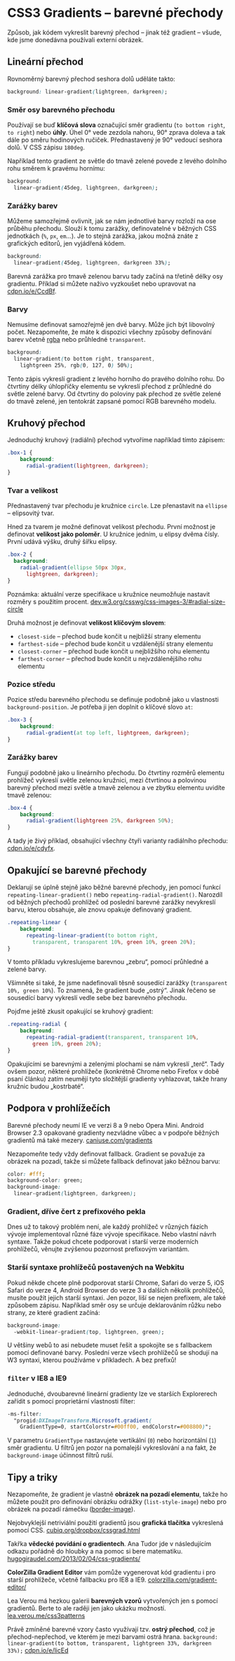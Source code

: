 CSS3 Gradients – barevné přechody
=================================

Způsob, jak kódem vykreslit barevný přechod – jinak též gradient – všude, kde jsme donedávna používali externí obrázek.

Lineární přechod
----------------

Rovnoměrný barevný přechod seshora dolů uděláte takto:

```css
background: linear-gradient(lightgreen, darkgreen);
```

### Směr osy barevného přechodu

Používají se buď **klíčová slova** označující směr gradientu (`to bottom right`, `to right`) nebo **úhly**. Úhel 0&deg; vede zezdola nahoru, 90&deg; zprava doleva a tak dále po směru hodinových ručiček. Přednastavený je 90&deg; vedoucí seshora dolů. V CSS zápisu `180deg`.

Například tento gradient ze světle do tmavě zelené povede z levého dolního rohu směrem k pravému hornímu:

```css
background:
  linear-gradient(45deg, lightgreen, darkgreen);
```

### Zarážky barev

Můžeme samozřejmě ovlivnit, jak se nám jednotlivé barvy rozloží na ose průběhu přechodu. Slouží k tomu zarážky, definovatelné v běžných CSS jednotkách (`%`, `px`, `em`…). Je to stejná zarážka, jakou možná znáte z grafických editorů, jen vyjádřená kódem.

```css
background:
  linear-gradient(45deg, lightgreen, darkgreen 33%);
```

Barevná zarážka pro tmavě zelenou barvu tady začíná na třetině délky osy gradientu. Příklad si můžete naživo vyzkoušet nebo upravovat na [cdpn.io/e/CcdBf](http://cdpn.io/e/CcdBf).

### Barvy

Nemusíme definovat samozřejmě jen dvě barvy. Může jich být libovolný počet. Nezapomeňte, že máte k dispozici všechny způsoby definování barev včetně [rgba](css3-rgba.md) nebo průhledné `transparent`.

```css
background:
  linear-gradient(to bottom right, transparent,
    lightgreen 25%, rgb(0, 127, 0) 50%);
```

Tento zápis vykreslí gradient z levého horního do pravého dolního rohu. Do čtvrtiny délky úhlopříčky elementu se vykreslí přechod z průhledné do světle zelené barvy. Od čtvrtiny do poloviny pak přechod ze světle zelené do tmavě zelené, jen tentokrát zapsané pomocí RGB barevného modelu.

Kruhový přechod
----------------

Jednoduchý kruhový (radiální) přechod vytvoříme například tímto zápisem:

```css
.box-1 {
    background:
      radial-gradient(lightgreen, darkgreen);
}
```

### Tvar a velikost

Přednastavený tvar přechodu je kružnice `circle`. Lze přenastavit na `ellipse` – elipsovitý tvar.

Hned za tvarem je možné definovat velikost přechodu. První možnost je definovat **velikost jako poloměr**. U kružnice jedním, u elipsy dvěma čísly. První udává výšku, druhý šířku elipsy.

```css
.box-2 {
  background:
    radial-gradient(ellipse 50px 30px,
      lightgreen, darkgreen);
}
```

Poznámka: aktuální verze specifikace u kružnice neumožňuje nastavit rozměry s použitím procent. [dev.w3.org/csswg/css-images-3/#radial-size-circle](http://dev.w3.org/csswg/css-images-3/#radial-size-circle)

Druhá možnost je definovat **velikost klíčovým slovem**:

* `closest-side` – přechod bude končit u nejbližší strany elementu
* `farthest-side` – přechod bude končit u vzdálenější strany elementu
* `closest-corner` – přechod bude končit u nejbližšího rohu elementu
* `farthest-corner` – přechod bude končit u nejvzdálenějšího rohu elementu

### Pozice středu

Pozice středu barevného přechodu se definuje podobně jako u vlastnosti `background-position`. Je potřeba ji jen doplnit o klíčové slovo `at`:

```css
.box-3 {
    background:
      radial-gradient(at top left, lightgreen, darkgreen);
}
```

### Zarážky barev

Fungují podobně jako u lineárního přechodu. Do čtvrtiny rozměrů elementu prohlížeč vykreslí světle zelenou kružnici, mezi čtvrtinou a polovinou barevný přechod mezi světle a tmavě zelenou a ve zbytku elementu uvidíte tmavě zelenou:

```css
.box-4 {
    background:
      radial-gradient(lightgreen 25%, darkgreen 50%);
}
```

A tady je živý příklad, obsahující všechny čtyři varianty radiálního přechodu: [cdpn.io/e/cdyfx](http://cdpn.io/e/cdyfx).


Opakující se barevné přechody
-----------------------------

Deklarují se úplně stejně jako běžné barevné přechody, jen pomocí funkcí `repeating-linear-gradient()` nebo `repeating-radial-gradient()`. Narozdíl od běžných přechodů prohlížeč od poslední barevné zarážky nevykreslí barvu, kterou obsahuje, ale znovu opakuje definovaný gradient.

```css
.repeating-linear {
    background:
      repeating-linear-gradient(to bottom right,
        transparent, transparent 10%, green 10%, green 20%);
}
```

V tomto příkladu vykreslujeme barevnou „zebru“, pomocí průhledné a zelené barvy.

Všimněte si také, že jsme nadefinovali těsně sousedící zarážky (`transparent 10%, green 10%`). To znamená, že gradient bude „ostrý“. Jinak řečeno se sousedící barvy vykreslí vedle sebe bez barevného přechodu.

Pojďme ještě zkusit opakující se kruhový gradient:

```css
.repeating-radial {
    background:
      repeating-radial-gradient(transparent, transparent 10%,
        green 10%, green 20%);
}
```

Opakujícími se barevnými a zelenými plochami se nám vykreslí „terč“. Tady ovšem pozor, některé prohlížeče (konkrétně Chrome nebo Firefox v době psaní článku) zatím neumějí tyto složitější gradienty vyhlazovat, takže hrany kružnic budou „kostrbaté“.

Podpora v prohlížečích
----------------------

Barevné přechody neumí IE ve verzi 8 a 9 nebo Opera Mini. Android Browser 2.3 opakované gradienty nezvládne vůbec a v podpoře běžných gradientů má také mezery. [caniuse.com/gradients](http://caniuse.com/gradients)

Nezapomeňte tedy vždy definovat fallback. Gradient se považuje za obrázek na pozadí, takže si můžete fallback definovat jako běžnou barvu:

```css
color: #fff;
background-color: green;
background-image:
  linear-gradient(lightgreen, darkgreen);
```


### Gradient, dříve čert z prefixového pekla

Dnes už to takový problém není, ale každý prohlížeč v různých fázích vývoje implementoval různé fáze vývoje specifikace. Nebo vlastní návrh syntaxe. Takže pokud chcete podporovat i starší verze moderních prohlížečů, věnujte zvýšenou pozornost prefixovým variantám.

### Starší syntaxe prohlížečů postavených na Webkitu

Pokud někde chcete plně podporovat starší Chrome, Safari do verze 5, iOS Safari do verze 4, Android Browser do verze 3 a dalších několik prohlížečů, musíte použít jejich starší syntaxi. Jen pozor, liší se nejen prefixem, ale také způsobem zápisu. Například směr osy se určuje deklarováním růžku nebo strany, ze které gradient začíná:

```css
background-image:
  -webkit-linear-gradient(top, lightgreen, green);
```

U většiny webů to asi nebudete muset řešit a spokojíte se s fallbackem pomocí definované barvy. Poslední verze všech prohlížečů se shodují na W3 syntaxi, kterou používáme v příkladech. A bez prefixů!


### `filter` v IE8 a IE9

Jednoduché, dvoubarevné lineární gradienty lze ve starších Explorerech zařídit s pomocí proprietární vlastnosti filter:

```css
-ms-filter:
  "progid:DXImageTransform.Microsoft.gradient(
    GradientType=0, startColorstr=#00ff00, endColorstr=#008800)";
```

V parametru `GradientType` nastavujete vertikální (`0`) nebo horizontální (`1`) směr gradientu. U filtrů jen pozor na pomalejší vykreslování a na fakt, že `background-image` účinnost filtrů ruší.


Tipy a triky
-------

Nezapomeňte, že gradient je vlastně **obrázek na pozadí elementu**, takže ho můžete použít pro definování obrázku odrážky (`list-style-image`) nebo pro obrázek na pozadí rámečku ([border-image](css3-border-image.md)).

Nejobvyklejší netriviální použití gradientů jsou **grafická tlačítka** vykreslená pomocí CSS. [cubiq.org/dropbox/cssgrad.html](http://cubiq.org/dropbox/cssgrad.html)

Takřka **vědecké povídání o gradientech**. Ana Tudor jde v následujícím odkazu pořádně do hloubky a na pomoc si bere matematiku. [hugogiraudel.com/2013/02/04/css-gradients/](http://hugogiraudel.com/2013/02/04/css-gradients/)

**ColorZilla Gradient Editor** vám pomůže vygenerovat kód gradientu i pro starší prohlížeče, včetně fallbacku pro IE8 a IE9. [colorzilla.com/gradient-editor/](http://colorzilla.com/gradient-editor/)

Lea Verou má hezkou galerii **barevných vzorů** vytvořených jen s pomocí gradientů. Berte to ale raději jen jako ukázku možností. [lea.verou.me/css3patterns](http://lea.verou.me/css3patterns)

Právě zmíněné barevné vzory často využívají tzv. **ostrý přechod**, což je přechod-nepřechod, ve kterém je mezi barvami ostrá hrana. `background: linear-gradient(to bottom, transparent, lightgreen 33%, darkgreen 33%);`  [cdpn.io/e/licEd](http://cdpn.io/e/licEd)




